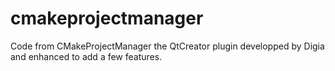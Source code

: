 cmakeprojectmanager
===================

Code from CMakeProjectManager the QtCreator plugin developped by Digia and enhanced to add a few features.